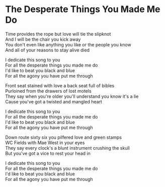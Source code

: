 # The Desperate Things You Made Me Do  

Time provides the rope but love will tie the slipknot  
And I will be the chair you kick away  
You don't even like anything you like or the people you know  
And all of your reasons to stay alive died  

I dedicate this song to you  
For all the desperate things you made me do  
I'd like to beat you black and blue  
For all the agony you have put me through  

Front seat stained with love a back seat full of bibles  
Purloined from the drawers of lost motels  
They say when you're older you'll understand you know it's a lie  
Cause you've got a twisted and mangled heart  

I dedicate this song to you  
For all the desperate things you made me do  
I'd like to beat you black and blue  
For all the agony you have put me through  

Down route sixty six you pilfered love and green stamps  
WC Fields with Mae West in your eyes  
They say every clock's a blunt instrument crushing the skull  
But you've got a vice to rest your head in  

I dedicate this song to you  
For all the desperate things you made me do  
I'd like to beat you black and blue  
For all the agony you have put me through  
